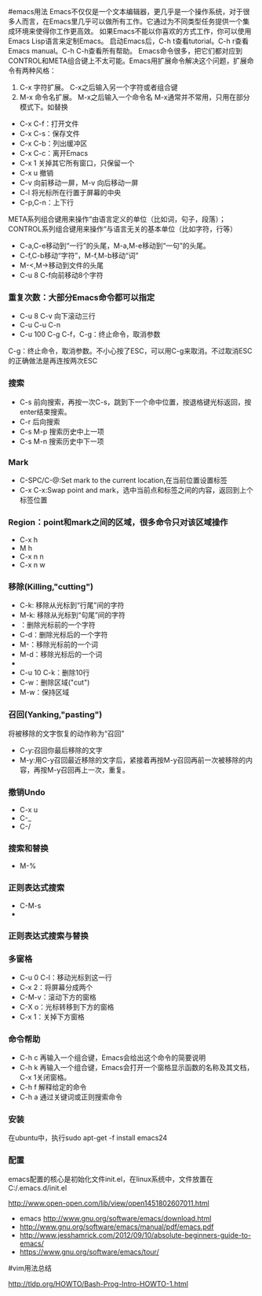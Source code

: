 #emacs用法
Emacs不仅仅是一个文本编辑器，更几乎是一个操作系统，对于很多人而言，在Emacs里几乎可以做所有工作。它通过为不同类型任务提供一个集成环境来使得你工作更高效。
如果Emacs不能以你喜欢的方式工作，你可以使用Emacs Lisp语言来定制Emacs。
启动Emacs后，C-h t查看tutorial。C-h r查看Emacs manual。C-h C-h查看所有帮助。
Emacs命令很多，把它们都对应到CONTROL和META组合键上不太可能。Emacs用扩展命令解决这个问题，扩展命令有两种风格：
 1. C-x 字符扩展。 C-x之后输入另一个字符或者组合键
 2. M-x 命令名扩展。 M-x之后输入一个命令名
M-x通常并不常用，只用在部分模式下。如替换
 - C-x C-f：打开文件
 - C-x C-s：保存文件
 - C-x C-b：列出缓冲区
 - C-x C-c：离开Emacs
 - C-x 1 关掉其它所有窗口，只保留一个
 - C-x u 撤销
 - C-v 向前移动一屏，M-v 向后移动一屏
 - C-l 将光标所在行置于屏幕的中央
 - C-p,C-n：上下行

META系列组合键用来操作“由语言定义的单位（比如词，句子，段落）；CONTROL系列组合键用来操作“与语言无关的基本单位（比如字符，行等）
 - C-a,C-e移动到“一行”的头尾，M-a,M-e移动到“一句”的头尾。
 - C-f,C-b移动“字符”，M-f,M-b移动“词”
 - M-<,M->移动到文件的头尾
 - C-u 8 C-f向前移动8个字符

### 重复次数：大部分Emacs命令都可以指定 
 - C-u 8 C-v 向下滚动三行
 - C-u C-u C-n
 - C-u 100 C-g C-f，C-g：终止命令，取消参数

C-g：终止命令，取消参数。不小心按了ESC，可以用C-g来取消。不过取消ESC的正确做法是再连按两次ESC

### 搜索
 - C-s 前向搜索，再按一次C-s，跳到下一个命中位置，按退格键光标返回，按enter结束搜索。
 - C-r 后向搜索
 - C-s M-p 搜索历史中上一项
 - C-s M-n 搜索历史中下一项

### Mark
 - C-SPC/C-@:Set mark to the current location,在当前位置设置标签
 - C-x C-x:Swap point and mark，选中当前点和标签之间的内容，返回到上个标签位置
### Region：point和mark之间的区域，很多命令只对该区域操作
 - C-x h
 - M h
 - C-x n n
 - C-x n w

### 移除(Killing,"cutting")
 - C-k: 移除从光标到“行尾”间的字符
 - M-k: 移除从光标到“句尾”间的字符
 - <Delback>：删除光标前的一个字符
 - C-d：删除光标后的一个字符
 - M-<Delback>：移除光标前的一个词
 - M-d：移除光标后的一个词
 - 
 - C-u 10 C-k：删除10行
 - C-w：删除区域("cut")
 - M-w：保持区域

### 召回(Yanking,"pasting")
将被移除的文字恢复的动作称为“召回”
 - C-y:召回你最后移除的文字
 - M-y:用C-y召回最近移除的文字后，紧接着再按M-y召回再前一次被移除的内容，再按M-y召回再上一次，重复。
### 撤销Undo
 - C-x u
 - C-_
 - C-/
### 搜索和替换
 - M-% 
### 正则表达式搜索
 - C-M-s
 - 
### 正则表达式搜索与替换

### 多窗格
 - C-u 0 C-l：移动光标到这一行
 - C-x 2：将屏幕分成两个
 - C-M-v：滚动下方的窗格
 - C-X o：光标转移到下方的窗格
 - C-x 1：关掉下方窗格
### 命令帮助
 - C-h c 再输入一个组合键，Emacs会给出这个命令的简要说明
 - C-h k 再输入一个组合键，Emacs会打开一个窗格显示函数的名称及其文档，C-x 1关闭窗格。
 - C-h f 解释给定的命令
 - C-h a 通过关键词或正则搜索命令

### 安装
在ubuntu中，执行sudo apt-get -f install emacs24
### 配置
emacs配置的核心是初始化文件init.el，在linux系统中，文件放置在C:/.emacs.d/init.el

http://www.open-open.com/lib/view/open1451802607011.html



 - emacs http://www.gnu.org/software/emacs/download.html
 - http://www.gnu.org/software/emacs/manual/pdf/emacs.pdf
 - http://www.jesshamrick.com/2012/09/10/absolute-beginners-guide-to-emacs/
 - https://www.gnu.org/software/emacs/tour/

#vim用法总结

http://tldp.org/HOWTO/Bash-Prog-Intro-HOWTO-1.html
